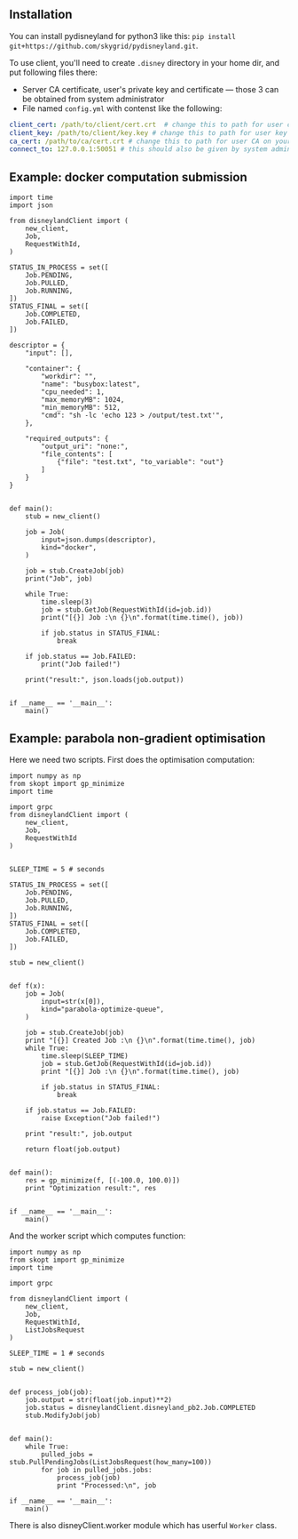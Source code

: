 Installation
---

You can install pydisneyland for python3 like this: `pip install git+https://github.com/skygrid/pydisneyland.git`.

To use client, you'll need to create `.disney` directory in your home dir, and put following files there:

* Server CA certificate, user's private key and certificate — those 3 can be obtained from system administrator
* File named `config.yml` with contenst like the following:

```yaml
client_cert: /path/to/client/cert.crt  # change this to path for user cert on your system
client_key: /path/to/client/key.key # change this to path for user key on your system
ca_cert: /path/to/ca/cert.crt # change this to path for user CA on your system
connect_to: 127.0.0.1:50051 # this should also be given by system administrator
```


Example: docker computation submission
---


```python3
import time
import json

from disneylandClient import (
    new_client,
    Job,
    RequestWithId,
)

STATUS_IN_PROCESS = set([
    Job.PENDING,
    Job.PULLED,
    Job.RUNNING,
])
STATUS_FINAL = set([
    Job.COMPLETED,
    Job.FAILED,
])

descriptor = {
    "input": [],

    "container": {
        "workdir": "",
        "name": "busybox:latest",
        "cpu_needed": 1,
        "max_memoryMB": 1024,
        "min_memoryMB": 512,
        "cmd": "sh -lc 'echo 123 > /output/test.txt'",
    },

    "required_outputs": {
        "output_uri": "none:",
        "file_contents": [
            {"file": "test.txt", "to_variable": "out"}
        ]
    }
}


def main():
    stub = new_client()

    job = Job(
        input=json.dumps(descriptor),
        kind="docker",
    )

    job = stub.CreateJob(job)
    print("Job", job)

    while True:
        time.sleep(3)
        job = stub.GetJob(RequestWithId(id=job.id))
        print("[{}] Job :\n {}\n".format(time.time(), job))

        if job.status in STATUS_FINAL:
            break

    if job.status == Job.FAILED:
        print("Job failed!")

    print("result:", json.loads(job.output))


if __name__ == '__main__':
    main()
```


Example: parabola non-gradient optimisation
---

Here we need two scripts. First does the optimisation computation:

```python3
import numpy as np
from skopt import gp_minimize
import time

import grpc
from disneylandClient import (
    new_client,
    Job,
    RequestWithId
)


SLEEP_TIME = 5 # seconds

STATUS_IN_PROCESS = set([
    Job.PENDING,
    Job.PULLED,
    Job.RUNNING,
])
STATUS_FINAL = set([
    Job.COMPLETED,
    Job.FAILED,
])

stub = new_client()


def f(x):
    job = Job(
        input=str(x[0]),
        kind="parabola-optimize-queue",
    )

    job = stub.CreateJob(job)
    print "[{}] Created Job :\n {}\n".format(time.time(), job)
    while True:
        time.sleep(SLEEP_TIME)
        job = stub.GetJob(RequestWithId(id=job.id))
        print "[{}] Job :\n {}\n".format(time.time(), job)

        if job.status in STATUS_FINAL:
            break

    if job.status == Job.FAILED:
        raise Exception("Job failed!")

    print "result:", job.output

    return float(job.output)


def main():
    res = gp_minimize(f, [(-100.0, 100.0)])
    print "Optimization result:", res


if __name__ == '__main__':
    main()
```


And the worker script which computes function:


```python3
import numpy as np
from skopt import gp_minimize
import time

import grpc

from disneylandClient import (
    new_client,
    Job,
    RequestWithId,
    ListJobsRequest
)

SLEEP_TIME = 1 # seconds

stub = new_client()


def process_job(job):
    job.output = str(float(job.input)**2)
    job.status = disneylandClient.disneyland_pb2.Job.COMPLETED
    stub.ModifyJob(job)


def main():
    while True:
        pulled_jobs = stub.PullPendingJobs(ListJobsRequest(how_many=100))
        for job in pulled_jobs.jobs:
            process_job(job)
            print "Processed:\n", job

if __name__ == '__main__':
    main()

```

There is also disneyClient.worker module which has userful `Worker` class.
